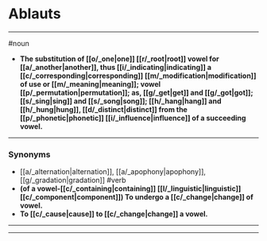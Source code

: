 # Ablauts
---
#noun
- **The substitution of [[o/_one|one]] [[r/_root|root]] vowel for [[a/_another|another]], thus [[i/_indicating|indicating]] a [[c/_corresponding|corresponding]] [[m/_modification|modification]] of use or [[m/_meaning|meaning]]; vowel [[p/_permutation|permutation]]; as, [[g/_get|get]] and [[g/_got|got]]; [[s/_sing|sing]] and [[s/_song|song]]; [[h/_hang|hang]] and [[h/_hung|hung]], [[d/_distinct|distinct]] from the [[p/_phonetic|phonetic]] [[i/_influence|influence]] of a succeeding vowel.**
---
### Synonyms
- [[a/_alternation|alternation]], [[a/_apophony|apophony]], [[g/_gradation|gradation]]
#verb
- **(of a vowel-[[c/_containing|containing]] [[l/_linguistic|linguistic]] [[c/_component|component]]) To undergo a [[c/_change|change]] of vowel.**
- **To [[c/_cause|cause]] to [[c/_change|change]] a vowel.**
---
---
